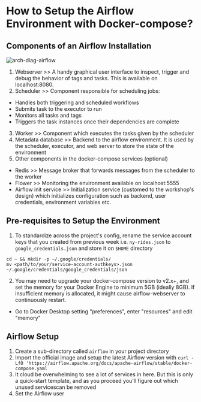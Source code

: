 # How to Setup the Airflow Environment with Docker-compose?
## Components of an Airflow Installation
![arch-diag-airflow](https://user-images.githubusercontent.com/86598825/152673804-bdcb0b2b-7ffc-40ee-a215-822694057d02.png)
1. Webserver >> A handy graphical user interface to inspect, trigger and debug the behavior of tags and tasks. This is available on localhost:8080.
2. Scheduler >> Component responsible for scheduling jobs:
  - Handles both triggering and scheduled workflows
  - Submits task to the executor to run
  - Monitors all tasks and tags
  - Triggers the task instances once their dependencies are complete
3. Worker >> Component which executes the tasks given by the scheduler
4. Metadata database >> Backend to the airflow environment. It is used by the scheduler, executor, and web server to store the state of the environment
5. Other components in the docker-compose services (optional)
  - Redis >> Message broker that forwards messages from the scheduler to the worker
  - Flower >> Monitoring the environment available on localhost:5555
  - Airflow init service >> Initialization service (customed to the workshop's design) which initializes configuration such as backend, user credentials, environment variables etc.

## Pre-requisites to Setup the Environment
1. To standardize across the project's config, rename the service account keys that you created from previous week i.e. `ny-rides.json` to `google_credentials.json` and store it on `$HOME` directory
  ```
  cd ~ && mkdir -p ~/.google/credentials/
  mv <path/to/your/service-account-authkeys>.json ~/.google/credentials/google_credentials/json
  ```
2. You may need to upgrade your docker-compose version to v2.x+, and set the memory for your Docker Engine to minimum 5GB (ideally 8GB). If insufficient memory is allocated, it might cause airflow-webserver to continuously restart.
  - Go to Docker Desktop setting "preferences", enter "resources" and edit "memory"

## Airflow Setup
1. Create a sub-directory called `airflow` in your project directory
2. Import the official image and setup the latest Airflow version with `curl -LfO 'https://airflow.apache.org/docs/apache-airflow/stable/docker-compose.yaml`
3. It cloud be overwhelming to see a lot of services in here. But this is only a quick-start template, and as you proceed you'll figure out which unused servicescan be removed
4. Set the Airflow user 
